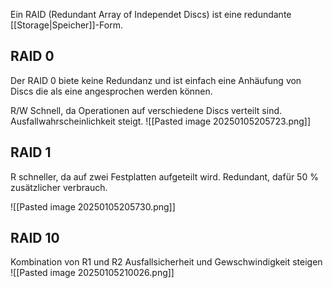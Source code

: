 Ein RAID (Redundant Array of Independet Discs) ist eine redundante [[Storage|Speicher]]-Form.

## RAID 0
Der RAID 0 biete keine Redundanz und ist einfach eine Anhäufung von Discs die als eine angesprochen werden können.

R/W Schnell, da Operationen auf verschiedene Discs verteilt sind.
Ausfallwahrscheinlichkeit steigt.
![[Pasted image 20250105205723.png]]
## RAID 1
R schneller, da auf zwei Festplatten aufgeteilt wird.
Redundant, dafür 50 % zusätzlicher verbrauch.

![[Pasted image 20250105205730.png]]

## RAID 10
Kombination von R1 und R2
Ausfallsicherheit und Gewschwindigkeit steigen
![[Pasted image 20250105210026.png]]